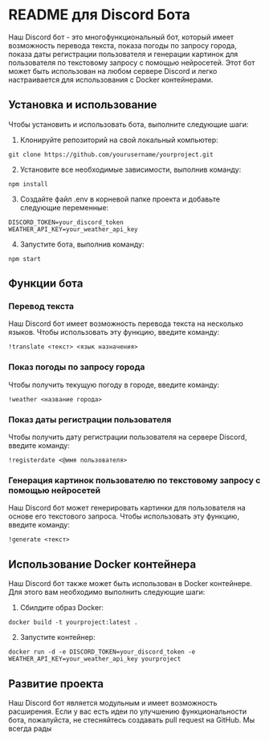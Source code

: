 

# README для Discord Бота

Наш Discord бот - это многофункциональный бот, который имеет возможность перевода текста, показа погоды по запросу города, показа даты регистрации пользователя и генерации картинок для пользователя по текстовому запросу с помощью нейросетей. Этот бот может быть использован на любом сервере Discord и легко настраивается для использования с Docker контейнерами.

## Установка и использование

Чтобы установить и использовать бота, выполните следующие шаги:

1. Клонируйте репозиторий на свой локальный компьютер:

```
git clone https://github.com/yourusername/yourproject.git
```

2. Установите все необходимые зависимости, выполнив команду:

```
npm install
```

3. Создайте файл .env в корневой папке проекта и добавьте следующие переменные:

```
DISCORD_TOKEN=your_discord_token
WEATHER_API_KEY=your_weather_api_key
```

4. Запустите бота, выполнив команду:

```
npm start
```

## Функции бота

### Перевод текста

Наш Discord бот имеет возможность перевода текста на несколько языков. Чтобы использовать эту функцию, введите команду:

```
!translate <текст> <язык назначения>
```

### Показ погоды по запросу города

Чтобы получить текущую погоду в городе, введите команду:

```
!weather <название города>
```

### Показ даты регистрации пользователя

Чтобы получить дату регистрации пользователя на сервере Discord, введите команду:

```
!registerdate <@имя пользователя>
```

### Генерация картинок пользователю по текстовому запросу с помощью нейросетей

Наш Discord бот может генерировать картинки для пользователя на основе его текстового запроса. Чтобы использовать эту функцию, введите команду:

```
!generate <текст>
```

## Использование Docker контейнера

Наш Discord бот также может быть использован в Docker контейнере. Для этого вам необходимо выполнить следующие шаги:

1. Сбилдите образ Docker:

```
docker build -t yourproject:latest .
```

2. Запустите контейнер:

```
docker run -d -e DISCORD_TOKEN=your_discord_token -e WEATHER_API_KEY=your_weather_api_key yourproject
```

## Развитие проекта

Наш Discord бот является модульным и имеет возможность расширения. Если у вас есть идеи по улучшению функциональности бота, пожалуйста, не стесняйтесь создавать pull request на GitHub. Мы всегда рады